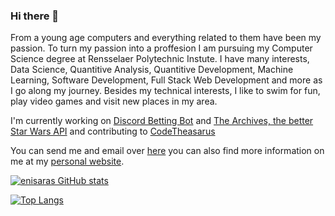 ### Hi there 👋

<!--
**enisaras/enisaras** is a ✨ _special_ ✨ repository because its `README.md` (this file) appears on your GitHub profile.


Here are some ideas to get you started:

- 🔭 I’m currently working on 
- 🌱 I’m currently learning ...
- 👯 I’m looking to collaborate on ...
- 🤔 I’m looking for help with ...
- 💬 Ask me about ...
- 📫 How to reach me: ...
- 😄 Pronouns: ...
- ⚡ Fun fact: ...
-->
From a young age computers and everything related to them have been my passion. To turn my passion into a proffesion I am pursuing my Computer Science degree at Rensselaer Polytechnic Instute. I have many interests, Data Science, Quantitive Analysis, Quantitive Development, Machine Learning, Software Development, Full Stack Web Development and more as I go along my journey. Besides my technical interests, I like to swim for fun, play video games and visit new places in my area.

I'm currently working on [Discord Betting Bot](https://github.com/enisaras/SportsBettingBot) and [The Archives, the better Star Wars API](https://github.com/enisaras/The-Archives) and contributing to [CodeTheasarus](https://github.com/codethesaurus/codethesaur.us)

You can send me and email over [here](mailto:arasenis@gmail.com) you can also find more information on me at my [personal website](https://www.senisaras.com).

[![enisaras GitHub stats](https://github-readme-stats.vercel.app/api?username=enisaras)](https://github.com/anuraghazra/github-readme-stats&show_icons=true&theme=radical)

[![Top Langs](https://github-readme-stats.vercel.app/api/top-langs/?username=enisaras&layout=compact)](https://github.com/anuraghazra/github-readme-stats)
